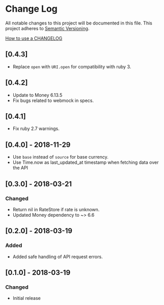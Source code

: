 # Change Log
All notable changes to this project will be documented in this file.
This project adheres to [Semantic Versioning](http://semver.org/).

[How to use a CHANGELOG](http://keepachangelog.com/)

## [0.4.3]
- Replace `open` with `URI.open` for compatibility with ruby 3.

## [0.4.2]
- Update to Money 6.13.5
- Fix bugs related to webmock in specs.

## [0.4.1]
- Fix ruby 2.7 warnings.

## [0.4.0] - 2018-11-29
- Use `base` instead of `source` for base currency.
- Use Time.now as last_updated_at timestamp when fetching data over the API

## [0.3.0] - 2018-03-21
### Changed
- Return nil in RateStore if rate is unknown.
- Updated Money dependency to ~> 6.6

## [0.2.0] - 2018-03-19
### Added
- Added safe handling of API request errors.


## [0.1.0] - 2018-03-19
### Changed
- Initial release
